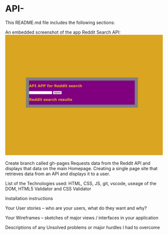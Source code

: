 # API-
This README.md file includes the following sections:

An embedded screenshot of the app
Reddit Search API:
![Before search submit](/images/Before_Search_Submit_is_executed.png)



Create branch called gh-pages Requests data from the Reddit API and displays that data on the main Homepage.
 Creating a single page site that retrieves data from an API and displays it to a user.

 List of the Technologies used:
HTML, CSS, JS, git, vscode, useage of the DOM, HTML5 Validator and CSS Validator

 Installation instructions


 Your User stories – who are your users, what do they want and why?

 Your Wireframes – sketches of major views / interfaces in your application

 Descriptions of any Unsolved problems or major hurdles I had to overcome


